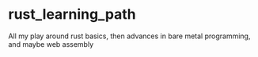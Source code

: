 # rust_learning_path
All my play around rust basics, then advances in bare metal programming, and maybe web assembly
